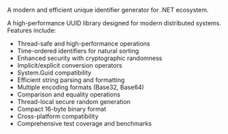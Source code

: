 A modern and efficient unique identifier generator for .NET ecosystem.

A high-performance UUID library designed for modern distributed systems. Features include:
- Thread-safe and high-performance operations
- Time-ordered identifiers for natural sorting
- Enhanced security with cryptographic randomness
- Implicit/explicit conversion operators
- System.Guid compatibility
- Efficient string parsing and formatting
- Multiple encoding formats (Base32, Base64)
- Comparison and equality operations
- Thread-local secure random generation
- Compact 16-byte binary format
- Cross-platform compatibility
- Comprehensive test coverage and benchmarks